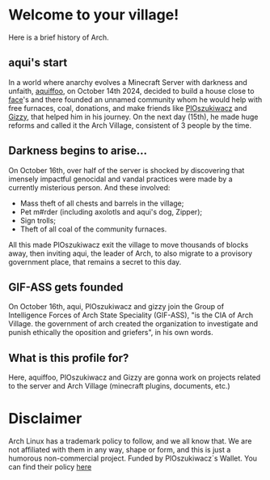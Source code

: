 # Welcome to your village!
Here is a brief history of Arch.
## aqui's start
In a world where anarchy evolves a Minecraft Server with darkness and unfaith, [aquiffoo](https://www.github.com/aquiffoo), on October 14th 2024, decided to build a house close to [face](https://www.github.com/face-hh)'s and there founded an unnamed community whom he would help with free furnaces, coal, donations, and make friends like [PlOszukiwacz](https://www.github.com/ploszukiwaczdev) and [Gizzy](https://www.github.com/gizzyuwu), that helped him in his journey. On the next day (15th), he made huge reforms and called it the Arch Village, consistent of 3 people by the time.

## Darkness begins to arise...
On October 16th, over half of the server is shocked by discovering that imensely impactful genocidal and vandal practices were made by a currently misterious person. And these involved:
- Mass theft of all chests and barrels in the village;
- Pet m#rder (including axolotls and aqui's dog, Zipper);
- Sign trolls;
- Theft of all coal of the community furnaces.

All this made PlOszukiwacz exit the village to move thousands of blocks away, then inviting aqui, the leader of Arch, to also migrate to a provisory government place, that remains a secret to this day.

## GIF-ASS gets founded
On October 16th, aqui, PlOszukiwacz and gizzy join the Group of Intelligence Forces of Arch State Speciality (GIF-ASS), "is the CIA of Arch Village. the government of arch created the organization to investigate and punish ethically the oposition and griefers", in his own words.

## What is this profile for?
Here, aquiffoo, PlOszukiwacz and Gizzy are gonna work on projects related to the server and Arch Village (minecraft plugins, documents, etc.)

# Disclaimer
Arch Linux has a trademark policy to follow, and we all know that. We are not affiliated with them in any way, shape or form, and this is just a humorous non-commercial project. Funded by PlOszukiwacz`s Wallet. You can find their policy [here](https://terms.archlinux.org/docs/trademark-policy/)
